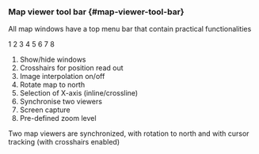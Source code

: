 ### Map viewer tool bar {#map-viewer-tool-bar}

All map windows have a top menu bar that contain practical functionalities

1 2 3 4 5 6 7 8

1.  Show/hide windows
2.  Crosshairs for position read out
3.  Image interpolation on/off
4.  Rotate map to north
5.  Selection of X-axis (inline/crossline)
6.  Synchronise two viewers
7.  Screen capture
8.  Pre-defined zoom level

Two map viewers are synchronized, with rotation to north and with cursor tracking (with crosshairs enabled)